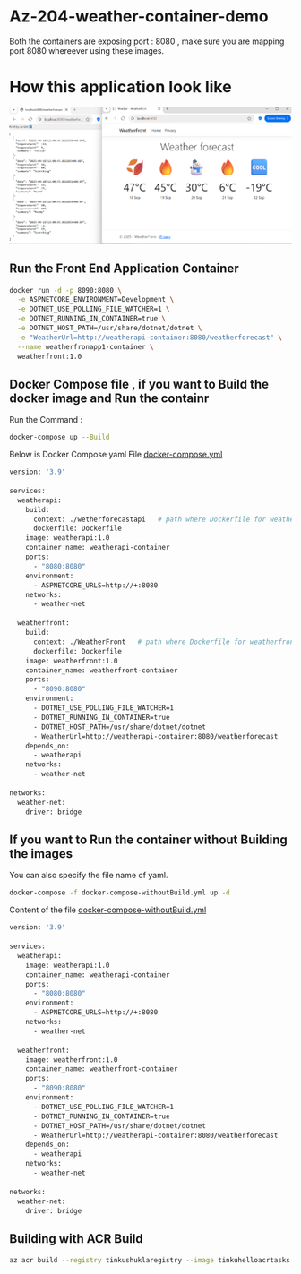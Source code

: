 # Az-204-weather-container-demo
Both the containers are exposing port : 8080 , make sure you are mapping port 8080 whereever using these images.
# How this application look like   
![howapplicationlooks](Images/howapplicationlooks.png)



## Run the Front End Application Container

```bash
docker run -d -p 8090:8080 \
  -e ASPNETCORE_ENVIRONMENT=Development \
  -e DOTNET_USE_POLLING_FILE_WATCHER=1 \
  -e DOTNET_RUNNING_IN_CONTAINER=true \
  -e DOTNET_HOST_PATH=/usr/share/dotnet/dotnet \
  -e "WeatherUrl=http://weatherapi-container:8080/weatherforecast" \
  --name weatherfronapp1-container \
  weatherfront:1.0
```


## Docker Compose file , if you want to Build the docker image and Run the containr

Run the Command  : 

```bash
docker-compose up --Build
```
Below is Docker  Compose yaml File <a href="docker-compose.yml" target="_blank">docker-compose.yml</a>

```bash
version: '3.9'

services:
  weatherapi:
    build:
      context: ./wetherforecastapi   # path where Dockerfile for weatherapi exists
      dockerfile: Dockerfile
    image: weatherapi:1.0
    container_name: weatherapi-container
    ports:
      - "8080:8080"
    environment:
      - ASPNETCORE_URLS=http://+:8080
    networks:
      - weather-net

  weatherfront:
    build:
      context: ./WeatherFront   # path where Dockerfile for weatherfront exists
      dockerfile: Dockerfile
    image: weatherfront:1.0
    container_name: weatherfront-container
    ports:
      - "8090:8080"
    environment:
      - DOTNET_USE_POLLING_FILE_WATCHER=1
      - DOTNET_RUNNING_IN_CONTAINER=true
      - DOTNET_HOST_PATH=/usr/share/dotnet/dotnet
      - WeatherUrl=http://weatherapi-container:8080/weatherforecast
    depends_on:
      - weatherapi
    networks:
      - weather-net

networks:
  weather-net:
    driver: bridge
```


## If you want to Run the container without Building the images 

You can also specify the file name of yaml.

```bash
docker-compose -f docker-compose-withoutBuild.yml up -d
```
Content of the file <a href="docker-compose-withoutBuild.yml" target="_blank">docker-compose-withoutBuild.yml</a>

```bash
version: '3.9'

services:
  weatherapi:
    image: weatherapi:1.0
    container_name: weatherapi-container
    ports:
      - "8080:8080"
    environment:
      - ASPNETCORE_URLS=http://+:8080
    networks:
      - weather-net

  weatherfront:
    image: weatherfront:1.0
    container_name: weatherfront-container
    ports:
      - "8090:8080"
    environment:
      - DOTNET_USE_POLLING_FILE_WATCHER=1
      - DOTNET_RUNNING_IN_CONTAINER=true
      - DOTNET_HOST_PATH=/usr/share/dotnet/dotnet
      - WeatherUrl=http://weatherapi-container:8080/weatherforecast
    depends_on:
      - weatherapi
    networks:
      - weather-net

networks:
  weather-net:
    driver: bridge
```

## Building with ACR Build

```bash
az acr build --registry tinkushuklaregistry --image tinkuhelloacrtasks:v1 .
```


